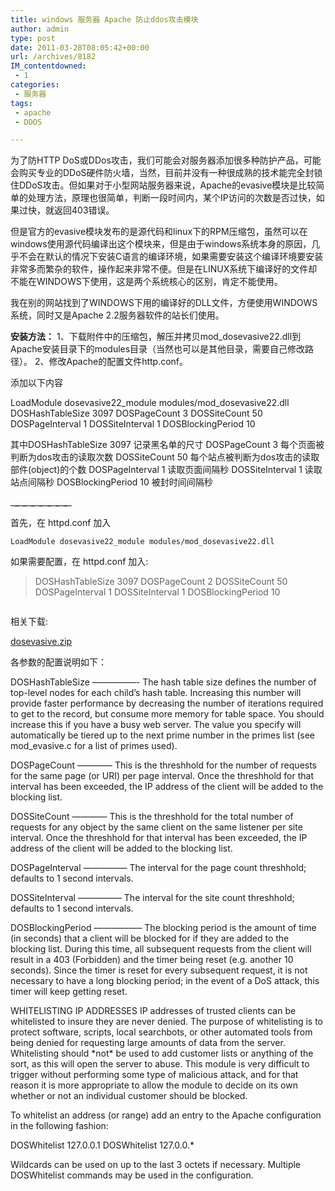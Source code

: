```yaml
---
title: windows 服务器 Apache 防止ddos攻击模块
author: admin
type: post
date: 2011-03-28T08:05:42+00:00
url: /archives/8182
IM_contentdowned:
 - 1
categories:
 - 服务器
tags:
 - apache
 - DDOS

---
```


为了防HTTP DoS或DDos攻击，我们可能会对服务器添加很多种防护产品，可能会购买专业的DDoS硬件防火墙，当然，目前并没有一种很成熟的技术能完全封锁住DDoS攻击。但如果对于小型网站服务器来说，Apache的evasive模块是比较简单的处理方法，原理也很简单，判断一段时间内，某个IP访问的次数是否过快，如果过快，就返回403错误。

但是官方的evasive模块发布的是源代码和linux下的RPM压缩包，虽然可以在windows使用源代码编译出这个模块来，但是由于windows系统本身的原因，几乎不会在默认的情况下安装C语言的编译环境，如果需要安装这个编译环境要安装非常多而繁杂的软件，操作起来非常不便。但是在LINUX系统下编译好的文件却不能在WINDOWS下使用，这是两个系统核心的区别，肯定不能使用。

我在别的网站找到了WINDOWS下用的编译好的DLL文件，方便使用WINDOWS系统，同时又是Apache 2.2服务器软件的站长们使用。

**安装方法：**
1、下载附件中的压缩包，解压并拷贝mod_dosevasive22.dll到Apache安装目录下的modules目录（当然也可以是其他目录，需要自己修改路径）。
2、修改Apache的配置文件http.conf。

添加以下内容

LoadModule dosevasive22\_module modules/mod\_dosevasive22.dll
DOSHashTableSize 3097
DOSPageCount 3
DOSSiteCount 50
DOSPageInterval 1
DOSSiteInterval 1
DOSBlockingPeriod 10

其中DOSHashTableSize 3097 记录黑名单的尺寸
DOSPageCount 3 每个页面被判断为dos攻击的读取次数
DOSSiteCount 50 每个站点被判断为dos攻击的读取部件(object)的个数
DOSPageInterval 1 读取页面间隔秒
DOSSiteInterval 1 读取站点间隔秒
DOSBlockingPeriod 10 被封时间间隔秒

\___\___\___\___\___\___\___\___\___\___\___\___\___\____

首先，在 httpd.conf 加入

>

```
LoadModule dosevasive22_module modules/mod_dosevasive22.dll

```

如果需要配置，在 httpd.conf 加入:

>
> DOSHashTableSize 3097
> DOSPageCount 2
> DOSSiteCount 50
> DOSPageInterval 1
> DOSSiteInterval 1
> DOSBlockingPeriod 10
>

```

```

相关下载:

[dosevasive.zip](http://www.lifei.com.cn/upload/dosevasive.zip)

各参数的配置说明如下：

DOSHashTableSize
—————-
The hash table size defines the number of top-level nodes for each child’s
hash table. Increasing this number will provide faster performance by
decreasing the number of iterations required to get to the record, but
consume more memory for table space. You should increase this if you have
a busy web server. The value you specify will automatically be tiered up to
the next prime number in the primes list (see mod_evasive.c for a list
of primes used).

DOSPageCount
————
This is the threshhold for the number of requests for the same page (or URI)
per page interval. Once the threshhold for that interval has been exceeded,
the IP address of the client will be added to the blocking list.

DOSSiteCount
————
This is the threshhold for the total number of requests for any object by
the same client on the same listener per site interval. Once the threshhold
for that interval has been exceeded, the IP address of the client will be added
to the blocking list.

DOSPageInterval
—————
The interval for the page count threshhold; defaults to 1 second intervals.

DOSSiteInterval
—————
The interval for the site count threshhold; defaults to 1 second intervals.

DOSBlockingPeriod
—————–
The blocking period is the amount of time (in seconds) that a client will be
blocked for if they are added to the blocking list. During this time, all
subsequent requests from the client will result in a 403 (Forbidden) and
the timer being reset (e.g. another 10 seconds). Since the timer is reset
for every subsequent request, it is not necessary to have a long blocking
period; in the event of a DoS attack, this timer will keep getting reset.

WHITELISTING IP ADDRESSES
IP addresses of trusted clients can be whitelisted to insure they are never
denied. The purpose of whitelisting is to protect software, scripts, local
searchbots, or other automated tools from being denied for requesting large
amounts of data from the server. Whitelisting should \*not\* be used to add
customer lists or anything of the sort, as this will open the server to abuse.
This module is very difficult to trigger without performing some type of
malicious attack, and for that reason it is more appropriate to allow the
module to decide on its own whether or not an individual customer should be
blocked.

To whitelist an address (or range) add an entry to the Apache configuration
in the following fashion:

DOSWhitelist 127.0.0.1
DOSWhitelist 127.0.0.*

Wildcards can be used on up to the last 3 octets if necessary. Multiple
DOSWhitelist commands may be used in the configuration.